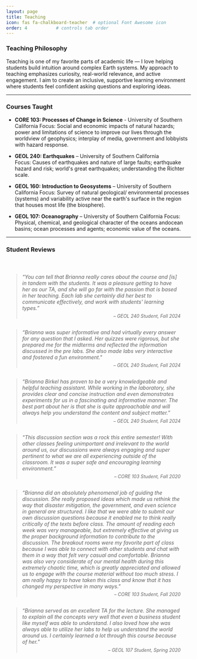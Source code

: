 ```yaml
---
layout: page
title: Teaching
icon: fas fa-chalkboard-teacher  # optional Font Awesome icon
order: 4           # controls tab order
---
```


### Teaching Philosophy

Teaching is one of my favorite parts of academic life — I love helping students build intuition around complex Earth systems. My approach to teaching emphasizes curiosity, real-world relevance, and active engagement. I aim to create an inclusive, supportive learning environment where students feel confident asking questions and exploring ideas.

---

### Courses Taught

- **CORE 103: Processes of Change in Science** - University of Southern California
  Focus: Social and economic impacts of natural hazards; power and limitations of science to improve our lives through the
worldview of geophysics; interplay of media, government and lobbyists with hazard response.

- **GEOL 240: Earthquakes** – University of Southern California  
  Focus: Causes of earthquakes and nature of large faults; earthquake hazard and risk; world's great earthquakes; understanding the Richter scale.

- **GEOL 160: Introduction to Geosystems** – University of Southern California
  Focus: Survey of natural geological/ environmental processes (systems) and variability active near the earth's surface in the region that houses most life (the biosphere).

- **GEOL 107: Oceanography** – University of Southern California
  Focus: Physical, chemical, and geological character of the oceans andocean basins; ocean processes and agents; economic value of the oceans. 

---

### Student Reviews

<!-- Swiper CSS -->
<link
  rel="stylesheet"
  href="https://cdn.jsdelivr.net/npm/swiper@10/swiper-bundle.min.css"
/>

<style>
  .swiper {
    width: 100%;
    max-width: 600px;
    margin: 2em auto;
    padding: 1em;
    box-sizing: border-box;
  }

  .swiper-wrapper {
    box-sizing: border-box;
  }

  .swiper-slide {
    box-sizing: border-box;
    padding: 1em;
  }

  .swiper-slide blockquote {
    font-style: italic;
    margin: 0;
  }

  .swiper-slide footer {
    text-align: right;
    font-size: 0.9em;
    margin-top: 0.5em;
    color: #666;
  }

  .swiper-button-prev,
  .swiper-button-next {
    color: #888;
    width: 30px;
    height: 30px;
    top: 50%;
    transform: translateY(-50%);
  }

  .swiper-button-prev::after,
  .swiper-button-next::after {
    font-size: 20px;
  }

  .swiper-pagination-bullet {
    background: #bbb;
  }

  .swiper-pagination-bullet-active {
    background: #333;
  }
</style>


<div class="swiper mySwiper">
  <div class="swiper-wrapper">
    <div class="swiper-slide">
      <blockquote>
        “You can tell that Brianna really cares about the course and [is] in tandem with the students. It was a pleasure getting to have her as ourTA, and she will go far with the passion that is based in her teaching. Each lab she certainly did her best to communicate effectively,and work with students' learning types.”
        <footer>– GEOL 240 Student, Fall 2024</footer>
      </blockquote>
    </div>
    <div class="swiper-slide">
      <blockquote>
        “Brianna was super informative and had virtually every answer for any question that I asked. Her quizzes were rigorous, but she prepared me for the midterms and reflected the information discussed in the pre labs. She also made labs very interactive and fostered a fun environment."
        <footer>– GEOL 240 Student, Fall 2024</footer>
      </blockquote>
    </div>
    <div class="swiper-slide">
      <blockquote>
        “Brianna Birkel has proven to be a very knowledgeable and helpful teaching assistant. While working in the laboratory, she provides clear and concise instruction and even demonstrates experiments for us in a fascinating and informative manner. The best part about her is that she is quite approachable and will always help you understand the content and subject matter.”
        <footer>– GEOL 240 Student, Fall 2024</footer>
      </blockquote>
    </div>
    <div class="swiper-slide">
      <blockquote>
        “This discussion section was a rock this entire semester! With other classes feeling unimportant and irrelevant to the world around us, our discussions were always engaging and super pertinent to what we are all experiencing outside of the classroom. It was a super safe and encouraging learning environment.”
        <footer>– CORE 103 Student, Fall 2020</footer>
      </blockquote>
    </div>
    <div class="swiper-slide">
      <blockquote>
        “Brianna did an absolutely phenomenal job of guiding the discussion. She really proposed ideas which made us rethink the way that disaster mitigation, the government, and even science in general are structured. I like that we were able to submit our own discussion questions because it enabled me to think really critically of the texts before class. The amount of reading each week was very manageable, but extremely effective at giving us the proper background information to contribute to the discussion. The breakout rooms were my favorite part of class because I was able to connect with other students and chat with them in a way that felt very casual and comfortable. Brianna was also very considerate of our mental health during this extremely chaotic time, which is greatly appreciated and allowed us to engage with the course material without too much stress. I am really happy to have taken this class and know that it has changed my perspective in many ways."
        <footer>– CORE 103 Student, Fall 2020</footer>
      </blockquote>
    </div>
    <div class="swiper-slide">
      <blockquote>
        “Brianna served as an excellent TA for the lecture. She managed to explain all the concepts very well that even a business student like myself was able to understand. I also loved how she was always able to utilize her labs to help us understand the world around us. I certainly learned a lot through this course because of her."
        <footer>– GEOL 107 Student, Spring 2020</footer>
      </blockquote>
    </div>
  </div>

  <!-- Pagination (dots) -->
  <div class="swiper-pagination"></div>

  <!-- Navigation (arrows) -->
  <div class="swiper-button-prev"></div>
  <div class="swiper-button-next"></div>
</div>

<!-- Swiper JS -->
<script src="https://cdn.jsdelivr.net/npm/swiper@10/swiper-bundle.min.js"></script>

<script>
  window.addEventListener("load", function () {
    new Swiper(".mySwiper", {
      loop: true,
      autoplay: {
        delay: 5000,
        disableOnInteraction: false,
      },
      pagination: {
        el: ".swiper-pagination",
        clickable: true,
      },
      navigation: {
        nextEl: ".swiper-button-next",
        prevEl: ".swiper-button-prev",
      },
    });
  });
</script>

